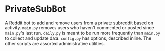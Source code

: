 # PrivateSubBot

A Reddit bot to add and remove users from a private subreddit based on activity. `main.py` removes users who haven't commented or posted since `main.py`'s last run. `daily.py` is meant to be run more frequently than `main.py` to collect and update data. `config.py` has options, described inline. The other scripts are assorted administrative utilities. 
